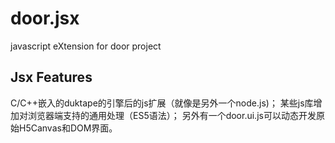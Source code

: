 # door.jsx
javascript eXtension for door project


## Jsx Features
C/C++嵌入的duktape的引擎后的js扩展（就像是另外一个node.js)；
某些js库增加对浏览器端支持的通用处理（ES5语法）；
另外有一个door.ui.js可以动态开发原始H5Canvas和DOM界面。

